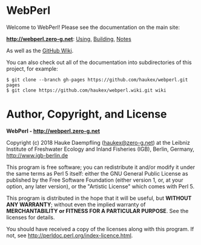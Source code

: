 
WebPerl
=======

Welcome to WebPerl!
Please see the documentation on the main site:

**<http://webperl.zero-g.net>**:
[Using](https://webperl.zero-g.net/using.html),
[Building](https://webperl.zero-g.net/building.html),
[Notes](https://webperl.zero-g.net/notes.html)

As well as the
[GitHub Wiki](https://github.com/haukex/webperl/wiki).

You can also check out all of the documentation into subdirectories
of this project, for example:

	$ git clone --branch gh-pages https://github.com/haukex/webperl.git pages
	$ git clone https://github.com/haukex/webperl.wiki.git wiki


Author, Copyright, and License
==============================

**WebPerl - <http://webperl.zero-g.net>**

Copyright (c) 2018 Hauke Daempfling (haukex@zero-g.net)
at the Leibniz Institute of Freshwater Ecology and Inland Fisheries (IGB),
Berlin, Germany, <http://www.igb-berlin.de>

This program is free software; you can redistribute it and/or modify
it under the same terms as Perl 5 itself: either the GNU General Public
License as published by the Free Software Foundation (either version 1,
or, at your option, any later version), or the "Artistic License" which
comes with Perl 5.

This program is distributed in the hope that it will be useful, but
**WITHOUT ANY WARRANTY**; without even the implied warranty of
**MERCHANTABILITY or FITNESS FOR A PARTICULAR PURPOSE**.
See the licenses for details.

You should have received a copy of the licenses along with this program.
If not, see <http://perldoc.perl.org/index-licence.html>.

